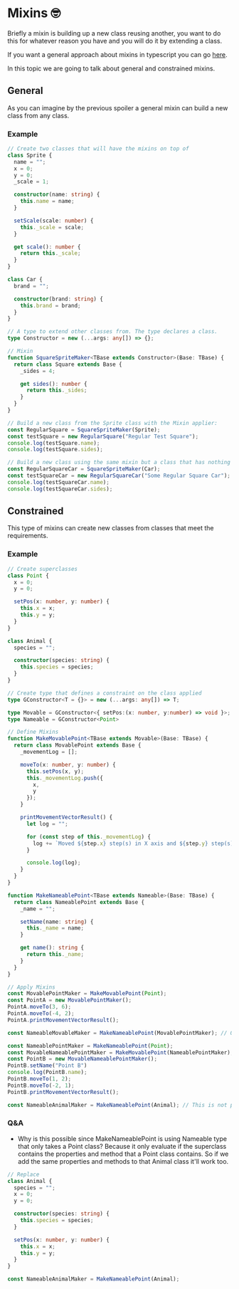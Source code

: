 # Mixins 🤓

Briefly a mixin is building up a new class reusing another, you want to do this for whatever reason you have and you will do it by extending a class.

If you want a general approach about mixins in typescript you can go [here](https://www.typescriptlang.org/docs/handbook/mixins.html).

In this topic we are going to talk about general and constrained mixins.

## General

As you can imagine by the previous spoiler a general mixin can build a new class from any class.

### Example

```typescript
// Create two classes that will have the mixins on top of
class Sprite {
  name = "";
  x = 0;
  y = 0;
  _scale = 1;

  constructor(name: string) {
    this.name = name;
  }

  setScale(scale: number) {
    this._scale = scale;
  }

  get scale(): number {
    return this._scale;
  }
}

class Car {
  brand = "";

  constructor(brand: string) {
    this.brand = brand;
  }
}

// A type to extend other classes from. The type declares a class.
type Constructor = new (...args: any[]) => {};

// Mixin
function SquareSpriteMaker<TBase extends Constructor>(Base: TBase) {
  return class Square extends Base {
    _sides = 4;

    get sides(): number {
      return this._sides;
    }
  }
}

// Build a new class from the Sprite class with the Mixin applier:
const RegularSquare = SquareSpriteMaker(Sprite);
const testSquare = new RegularSquare("Regular Test Square");
console.log(testSquare.name);
console.log(testSquare.sides);

// Build a new class using the same mixin but a class that has nothing to do with
const RegularSquareCar = SquareSpriteMaker(Car);
const testSquareCar = new RegularSquareCar("Some Regular Square Car");
console.log(testSquareCar.name);
console.log(testSquareCar.sides);
```

## Constrained

This type of mixins can create new classes from classes that meet the requirements.

### Example

```typescript
// Create superclasses
class Point {
  x = 0;
  y = 0;

  setPos(x: number, y: number) {
    this.x = x;
    this.y = y;
  }
}

class Animal {
  species = "";

  constructor(species: string) {
    this.species = species;
  }
}

// Create type that defines a constraint on the class applied
type GConstructor<T = {}> = new (...args: any[]) => T;

type Movable = GConstructor<{ setPos:(x: number, y:number) => void }>;
type Nameable = GConstructor<Point>

// Define Mixins
function MakeMovablePoint<TBase extends Movable>(Base: TBase) {
  return class MovablePoint extends Base {
    _movementLog = [];

    moveTo(x: number, y: number) {
      this.setPos(x, y);
      this._movementLog.push({
        x,
        y
      });
    }

    printMovementVectorResult() {
      let log = "";

      for (const step of this._movementLog) {
        log += `Moved ${step.x} step(s) in X axis and ${step.y} step(s) in Y axis\n`;
      }

      console.log(log);
    }
  }
}

function MakeNameablePoint<TBase extends Nameable>(Base: TBase) {
  return class NameablePoint extends Base {
    _name = "";

    setName(name: string) {
      this._name = name;
    }

    get name(): string {
      return this._name;
    }
  }
}

// Apply Mixins
const MovablePointMaker = MakeMovablePoint(Point);
const PointA = new MovablePointMaker();
PointA.moveTo(3, 6);
PointA.moveTo(-4, 2);
PointA.printMovementVectorResult();

const NameableMovableMaker = MakeNameablePoint(MovablePointMaker); // Question 1

const NameablePointMaker = MakeNameablePoint(Point);
const MovableNameablePointMaker = MakeMovablePoint(NameablePointMaker);
const PointB = new MovableNameablePointMaker();
PointB.setName("Point B")
console.log(PointB.name);
PointB.moveTo(1, 2);
PointB.moveTo(-2, 1);
PointB.printMovementVectorResult();

const NameableAnimalMaker = MakeNameablePoint(Animal); // This is not possible
```

### Q&A

- Why is this possible since MakeNameablePoint is using Nameable type that only takes a Point class?
Because it only evaluate if the superclass contains the properties and method that a Point class contains. So if we add the same properties and methods to that Animal class it'll work too.

```typescript
// Replace
class Animal {
  species = "";
  x = 0;
  y = 0;

  constructor(species: string) {
    this.species = species;
  }

  setPos(x: number, y: number) {
    this.x = x;
    this.y = y;
  }
}

const NameableAnimalMaker = MakeNameablePoint(Animal);
```